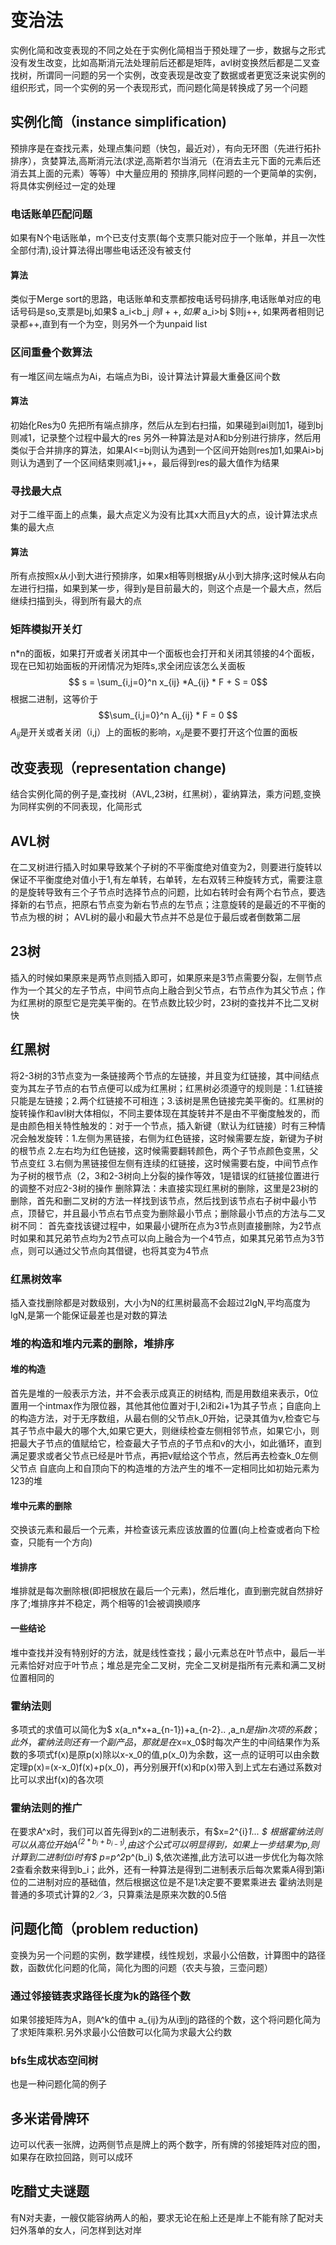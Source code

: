 # 变治法
实例化简和改变表现的不同之处在于实例化简相当于预处理了一步，数据与之形式没有发生改变，比如高斯消元法处理前后还都是矩阵，avl树变换然后都是二叉查找树，所谓同一问题的另一个实例，改变表现是改变了数据或者更宽泛来说实例的组织形式，同一个实例的另一个表现形式，而问题化简是转换成了另一个问题
## 实例化简（instance simplification)
预排序是在查找元素，处理点集问题（快包，最近对），有向无环图（先进行拓扑排序），贪婪算法,高斯消元法(求逆,高斯若尔当消元（在消去主元下面的元素后还消去其上面的元素）等等）中大量应用的
预排序,同样问题的一个更简单的实例，将具体实例经过一定的处理
### 电话账单匹配问题
如果有N个电话账单，m个已支付支票(每个支票只能对应于一个账单，并且一次性全部付清),设计算法得出哪些电话还没有被支付
#### 算法
类似于Merge sort的思路，电话账单和支票都按电话号码排序,电话账单对应的电话号码是so,支票是bj,如果$ a_i<b_j $则I++,如果$ a_i>bj $则j++, 如果两者相则记录都++,直到有一个为空，则另外一个为unpaid list
### 区间重叠个数算法
有一堆区间左端点为Ai，右端点为Bi，设计算法计算最大重叠区间个数
#### 算法
初始化Res为0
先把所有端点排序，然后从左到右扫描，如果碰到ai则加1，碰到bj则减1，记录整个过程中最大的res
另外一种算法是对A和b分别进行排序，然后用类似于合并排序的算法，如果AI<=bj则认为遇到一个区间开始则res加1,如果Ai>bj则认为遇到了一个区间结束则减1,j++，最后得到res的最大值作为结果
### 寻找最大点
对于二维平面上的点集，最大点定义为没有比其x大而且y大的点，设计算法求点集的最大点
#### 算法
所有点按照x从小到大进行预排序，如果x相等则根据y从小到大排序;这时候从右向左进行扫描，如果到某一步，得到y是目前最大的，则这个点是一个最大点，然后继续扫描到头，得到所有最大的点
### 矩阵模拟开关灯
n*n的面板，如果打开或者关闭其中一个面板也会打开和关闭其领接的4个面板，现在已知初始面板的开闭情况为矩阵s,求全闭应该怎么关面板
$$ s = \sum_{i,j=0}^n x_{ij} *A_{ij} * F + S = 0$$
根据二进制，这等价于$$\sum_{i,j=0}^n A_{ij} * F = 0 $$
$A_{ij}$是开关或者关闭（i,j）上的面板的影响，$x_{ij}$是要不要打开这个位置的面板
## 改变表现（representation change)
结合实例化简的例子是,查找树（AVL,23树，红黑树），霍纳算法，乘方问题,变换为同样实例的不同表现，化简形式
## AVL树
在二叉树进行插入时如果导致某个子树的不平衡度绝对值变为2，则要进行旋转以保证不平衡度绝对值小于1,有左单转，右单转，左右双转三种旋转方式，需要注意的是旋转导致有三个子节点时选择节点的问题，比如右转时会有两个右节点，要选择新的右节点，把原右节点变为新右节点的左节点；注意旋转的是最近的不平衡的节点为根的树；
AVL树的最小和最大节点并不总是位于最后或者倒数第二层
## 23树
插入的时候如果原来是两节点则插入即可，如果原来是3节点需要分裂，左侧节点作为一个其父的左子节点，中间节点向上融合到父节点，右节点作为其父节点；作为红黑树的原型它是完美平衡的。在节点数比较少时，23树的查找并不比二叉树快
## 红黑树
将2-3树的3节点变为一条链接两个节点的左链接，并且变为红链接，其中间结点变为其左子节点的右节点便可以成为红黑树；红黑树必须遵守的规则是：1.红链接只能是左链接；2.两个红链接不可相连；3.该树是黑色链接完美平衡的。红黑树的旋转操作和avl树大体相似，不同主要体现在其旋转并不是由不平衡度触发的，而是由颜色相关特性触发的：对于一个节点，插入新键（默认为红链接）时有三种情况会触发旋转：1.左侧为黑链接，右侧为红色链接，这时候需要左旋，新键为子树的根节点 2.左右均为红色链接，这时候需要翻转颜色，两个子节点颜色变黑，父节点变红 3.右侧为黑链接但左侧有连续的红链接，这时候需要右旋，中间节点作为子树的根节点（2，3和2-3树向上分裂的操作等效，1是错误的红链接位置进行的调整不对应2-3树的操作
删除算法：未直接实现红黑树的删除，这里是23树的删除，首先和删二叉树的方法一样找到该节点，然后找到该节点右子树中最小节点，顶替它，并且最小节点右节点变为删除最小节点；删除最小节点的方法与二叉树不同：
首先查找该键过程中，如果最小键所在点为3节点则直接删除，为2节点时如果和其兄弟节点均为2节点可以向上融合为一个4节点，如果其兄弟节点为3节点，则可以通过父节点向其借键，也将其变为4节点
### 红黑树效率
插入查找删除都是对数级别，大小为N的红黑树最高不会超过2lgN,平均高度为lgN,是第一个能保证最差也是对数的算法
### 堆的构造和堆内元素的删除，堆排序
#### 堆的构造
首先是堆的一般表示方法，并不会表示成真正的树结构, 而是用数组来表示，0位置用一个intmax作为限位器，其他其他位置对于I,2i和2i+1为其子节点；自底向上的构造方法，对于无序数组，从最右侧的父节点k_0开始，记录其值为v,检查它与其子节点中最大的哪个大,如果它更大，则继续检查左侧相邻节点，如果它小，则把最大子节点的值赋给它，检查最大子节点的子节点和v的大小，如此循环，直到满足要求或者父节点已经是叶节点，再把v赋给这个节点，然后再去检查k_0左侧父节点
自底向上和自顶向下的构造堆的方法产生的堆不一定相同比如初始元素为123的堆
#### 堆中元素的删除
交换该元素和最后一个元素，并检查该元素应该放置的位置(向上检查或者向下检查，只能有一个方向)
#### 堆排序
堆排就是每次删除根(即把根放在最后一个元素)，然后堆化，直到删完就自然排好序了;堆排序并不稳定，两个相等的1会被调换顺序
#### 一些结论
堆中查找并没有特别好的方法，就是线性查找；最小元素总在叶节点中，最后一半元素恰好对应于叶节点；堆总是完全二叉树，完全二叉树是指所有元素和满二叉树位置相同的
### 霍纳法则
多项式的求值可以简化为$ x(a_n*x+a_{n-1})+a_{n-2}.. $,$a_n$是指n次项的系数；此外，霍纳法则还有一个副产品，那就是在$x=x_0$时每次产生的中间结果作为系数的多项式f(x)是原p(x)除以x-x_0的值,p(x_0)为余数，这一点的证明可以由余数定理p(x)=(x-x_0)f(x)+p(x_0)，再分别展开f(x)和p(x)带入到上式左右通过系数对比可以求出f(x)的各次项
### 霍纳法则的推广
在要求A^x时，我们可以首先得到x的二进制表示，有$x=2^{i}*1... $ 根据霍纳法则可以从高位开始$A^(2*b_i+b_{i-1})$,由这个公式可以明显得到，如果上一步结果为p,则计算到二进制位i时有$ p=p^2*p^(b_i) $,依次递推,此方法可以进一步优化为每次除2查看余数来得到b_i；此外，还有一种算法是得到二进制表示后每次累乘A得到第i位的二进制对应的基础值，然后根据这位是不是1决定要不要累乘进去
霍纳法则是普通的多项式计算的2／3，只算乘法是原来次数的0.5倍
## 问题化简（problem reduction)
变换为另一个问题的实例，数学建模，线性规划，求最小公倍数，计算图中的路径数，函数优化问题的化简，简化为图的问题（农夫与狼，三壶问题）
### 通过邻接链表求路径长度为k的路径个数
如果邻接矩阵为A，则A^k的值中 a_{ij}为从i到j的路径的个数，这个将问题化简为了求矩阵乘积.另外求最小公倍数可以化简为求最大公约数
### bfs生成状态空间树
也是一种问题化简的例子
## 多米诺骨牌环
边可以代表一张牌，边两侧节点是牌上的两个数字，所有牌的邻接矩阵对应的图，如果存在欧拉回路，则可以成环
## 吃醋丈夫谜题
有N对夫妻，一艘仅能容纳两人的船，要求无论在船上还是岸上不能有除了配对夫妇外落单的女人，问怎样到达对岸

